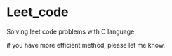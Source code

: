# Leet_code
 Solving leet code problems with C language
 
 if you have more efficient method, please let me know.

